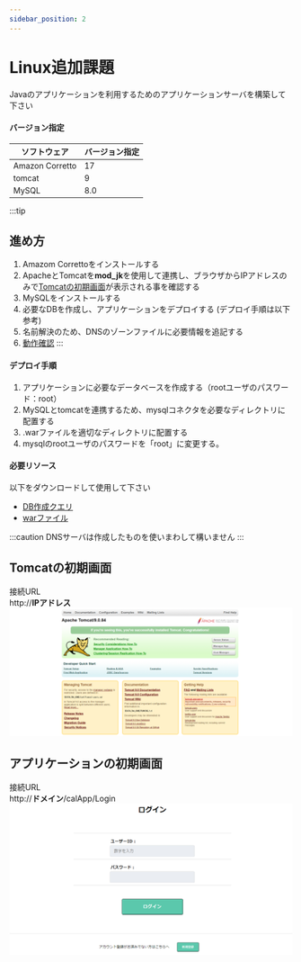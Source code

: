 ```yaml
---
sidebar_position: 2
---
```


# Linux追加課題

Javaのアプリケーションを利用するためのアプリケーションサーバを構築して下さい  


#### バージョン指定

|ソフトウェア|バージョン指定|
|--|--|
|Amazon Corretto |17|
|tomcat|9|
|MySQL |8.0|

:::tip
## 進め方
1. Amazom Correttoをインストールする
2. ApacheとTomcatを**mod_jk**を使用して連携し、ブラウザからIPアドレスのみで[Tomcatの初期画面](#tomcatの初期画面)が表示される事を確認する
3. MySQLをインストールする
4. 必要なDBを作成し、アプリケーションをデプロイする (デプロイ手順は以下参考)
5. 名前解決のため、DNSのゾーンファイルに必要情報を追記する
6. [動作確認](#アプリケーションの初期画面)
:::


#### デプロイ手順
1. アプリケーションに必要なデータベースを作成する（rootユーザのパスワード：root）
2. MySQLとtomcatを連携するため、mysqlコネクタを必要なディレクトリに配置する
3. .warファイルを適切なディレクトリに配置する
4. mysqlのrootユーザのパスワードを「root」に変更する。

#### 必要リソース
以下をダウンロードして使用して下さい
- [DB作成クエリ](./files/calApp.sql)
- [warファイル](./files/calApp.war)



:::caution
DNSサーバは作成したものを使いまわして構いません
:::


## Tomcatの初期画面

接続URL  
http://**IPアドレス**
![tomcat](./img/tomcat0.png)

## アプリケーションの初期画面
接続URL  
http://**ドメイン**/calApp/Login
![tomcat](./img/tomcat1.png)
